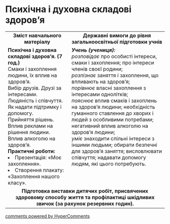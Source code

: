 <div id="hypercomments_widget" class="js-hypercomments-widget invisible"></div>

Психічна і духовна складові здоров’я
=============================================

<table>
  <tr>
    <td width="40%" align="center"><b>Зміст навчального матеріалу<b></td>
    <td width="60%" align="center"><b>Державні вимоги до рівня загальноосвітньої підготовки учнів</b></td>
  </tr>
  <tr>
    <td width="40%" style="vertical-align:top !important;">
    <b>Психічна і духовна складові здоров’я. (7 год.)</b><br>
    Смаки і захоплення людини, їх вплив на здоров’я.<br>
    Вибір друзів. Друзі за інтересами.<br>
    Людяність і співчуття. Як надати підтримку і допомогу.<br>
    Прийняття рішень. Вплив реклами на рішення людини.<br>
    Вплив алкоголю на здоров’я.<br>
    <b>Практичні роботи:</b>
    <li>
    Презентація: «Моє захоплення».
    </li>
    <li>
    Створення плакату: «Захоплення нашого класу».
    </li>
    </td>
    <td width="60%" style="vertical-align:top !important;">
    <i><b>Учень (учениця):</b></i><br>
	<i>розповідає</i> про особисті інтереси, смаки і захоплення; про інтереси членів своєї родини;<br>
    <i>розпізнає</i> заняття і захоплення, що впливають на здоров’я;<br>
    <i>порівнює</i> власні захоплення з інтересами однолітків;<br>
    <i>пояснює</i> вплив смаків і захоплень на здоров’я людини; необхідність гуманного ставлення до хворих і людей з особливими потребами; негативний вплив алкоголю на здоров’я людини;<br>
    <i>уміє</i> знаходити спільні інтереси з іншими людьми; обирати безпечні для здоров’я заняття; висловлювати співчуття; надавати допомогу людям, які цього потребують.<br>
	</td>
  </tr>
 <tr>
    <td class="tg-amwm" colspan="2"><center><b>Підготовка виставки дитячих робіт, присвячених здоровому способу життя та профілактиці шкідливих звичок (за рахунок резервних годин).</b></center></td>
  </tr>
</table>

<div class="js-hypercomments-container">
<a href="http://hypercomments.com" class="hc-link" title="comments widget">comments powered by HyperComments</a>
</div>